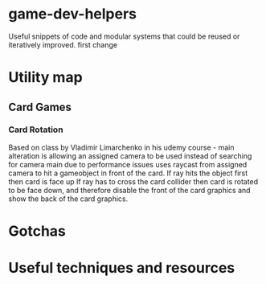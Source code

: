 # game-dev-helpers
Useful snippets of code and modular systems that could be reused or iteratively improved. 
first change

<h1> Utility map </h1> 
<h2> Card Games </h2>
<h3> Card Rotation </h3>
Based on class by Vladimir Limarchenko in his udemy course - main alteration is allowing an assigned camera to be used instead of searching for camera main due to performance issues 
uses raycast from assigned camera to hit a gameobject in front of the card. 
If ray hits the object first then card is face up 
If ray has to cross the card collider then card is rotated to be face down, and therefore disable the front of the card graphics and show the back of the card graphics. 

<h1> Gotchas </h1> 

<h1> Useful techniques and resources </h1> 
